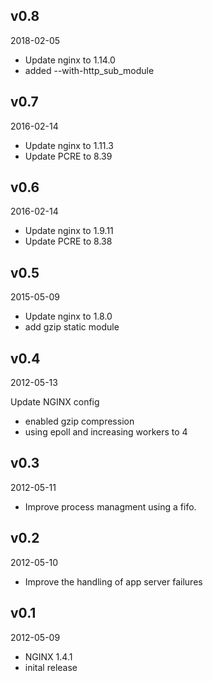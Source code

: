 ## v0.8

2018-02-05

* Update nginx to 1.14.0
* added --with-http_sub_module

## v0.7

2016-02-14

* Update nginx to 1.11.3
* Update PCRE to 8.39

## v0.6

2016-02-14

* Update nginx to 1.9.11
* Update PCRE to 8.38

## v0.5

2015-05-09

* Update nginx to 1.8.0
* add gzip static module

## v0.4

2012-05-13

Update NGINX config

* enabled gzip compression
* using epoll and increasing workers to 4

## v0.3

2012-05-11

* Improve process managment using a fifo.

## v0.2

2012-05-10

* Improve the handling of app server failures

## v0.1

2012-05-09

* NGINX 1.4.1
* inital release
